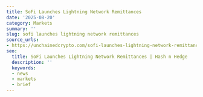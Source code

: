 ```yaml
---
title: SoFi Launches Lightning Network Remittances
date: '2025-08-20'
category: Markets
summary: ''
slug: sofi launches lightning network remittances
source_urls:
- https://unchainedcrypto.com/sofi-launches-lightning-network-remittances/
seo:
  title: SoFi Launches Lightning Network Remittances | Hash n Hedge
  description: ''
  keywords:
  - news
  - markets
  - brief
---
```



